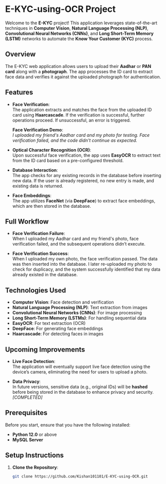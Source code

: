 
# E-KYC-using-OCR Project

Welcome to the **E-KYC** project! This application leverages state-of-the-art techniques in **Computer Vision**, **Natural Language Processing (NLP)**, **Convolutional Neural Networks (CNNs)**, and **Long Short-Term Memory (LSTM)** networks to automate the **Know Your Customer (KYC)** process.

## Overview

The E-KYC web application allows users to upload their **Aadhar** or **PAN card** along with a **photograph**. The app processes the ID card to extract face data and verifies it against the uploaded photograph for authentication.

## Features

- **Face Verification**:  
   The application extracts and matches the face from the uploaded ID card using **Haarcascade**. If the verification is successful, further operations proceed. If unsuccessful, an error is triggered.
  
  **Face Verification Demo**:  
   *I uploaded my friend's Aadhar card and my photo for testing. Face verification failed, and the code didn't continue as expected.*

- **Optical Character Recognition (OCR)**:  
   Upon successful face verification, the app uses **EasyOCR** to extract text from the ID card based on a pre-configured threshold.

- **Database Interaction**:  
   The app checks for any existing records in the database before inserting new data. If the user is already registered, no new entry is made, and existing data is returned.

- **Face Embeddings**:  
   The app utilizes **FaceNet** (via **DeepFace**) to extract face embeddings, which are then stored in the database.

## Full Workflow

- **Face Verification Failure**:  
   When I uploaded my Aadhar card and my friend's photo, face verification failed, and the subsequent operations didn’t execute.
   
- **Face Verification Success**:  
   When I uploaded my own photo, the face verification passed. The data was then inserted into the database. I later re-uploaded my photo to check for duplicacy, and the system successfully identified that my data already existed in the database.

## Technologies Used

- **Computer Vision**: Face detection and verification
- **Natural Language Processing (NLP)**: Text extraction from images
- **Convolutional Neural Networks (CNNs)**: For image processing
- **Long Short-Term Memory (LSTMs)**: For handling sequential data
- **EasyOCR**: For text extraction (OCR)
- **DeepFace**: For generating face embeddings
- **Haarcascade**: For detecting faces in images

## Upcoming Improvements

- **Live Face Detection**:  
   The application will eventually support live face detection using the device’s camera, eliminating the need for users to upload a photo.

- **Data Privacy**:  
   In future versions, sensitive data (e.g., original IDs) will be **hashed** before being stored in the database to enhance privacy and security. *[COMPLETED]*

## Prerequisites

Before you start, ensure that you have the following installed:

- **Python 12.0** or above
- **MySQL Server**

## Setup Instructions

1. **Clone the Repository**:

   ```bash
   git clone https://github.com/Kishan101101/E-KYC-using-OCR.git

